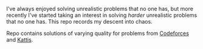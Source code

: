 I've always enjoyed solving unrealistic problems that no one has, but more recently I've started taking an interest in solving *harder* unrealistic problems that no one has. This repo records my descent into chaos.

Repo contains solutions of varying quality for problems from [Codeforces](https://codeforces.com/profile/teekaytai) and [Kattis](https://open.kattis.com/users/teekaytai).